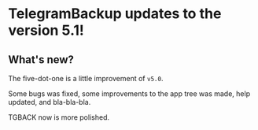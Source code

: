 # TelegramBackup updates to the version 5.1!
## What's new?

The five-dot-one is a little improvement of `v5.0`.

Some bugs was fixed, some improvements to the
app tree was made, help updated, and bla-bla-bla.

TGBACK now is more polished.
